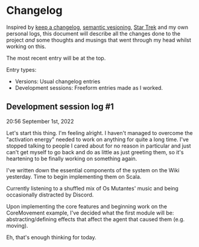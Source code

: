 # Changelog

Inspired by [keep a changelog](https://keepachangelog.com/en/1.0.0/), [semantic vesioning](https://semver.org/), [Star Trek](https://en.wikipedia.org/wiki/Star_Trek) and my own personal logs, this document will describe all the changes done to the project *and* some thoughts and musings that went through my head whilst working on this.

The most recent entry will be at the top.

Entry types:

* Versions: Usual changelog entries
* Development sessions: Freeform entries made as I worked.

## Development session log #1
20:56 September 1st, 2022

Let's start this thing. I'm feeling alright. I haven't managed to overcome the "activation energy" needed to work on anything for quite a long time. I've stopped talking to people I cared about for no reason in particular and just can't get myself to go back and do as little as just greeting them, so it's heartening to be finally working on something again.

I've written down the essential components of the system on the Wiki yesterday. Time to begin implementing them on Scala.

Currently listening to a shuffled mix of Os Mutantes' music and being occasionally distracted by Discord.

Upon implementing the core features and beginning work on the CoreMovement example, I've decided what the first module will be: abstracting/defining effects that affect the agent that caused them (e.g. moving).

Eh, that's enough thinking for today.